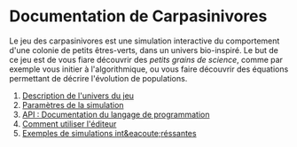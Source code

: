 Documentation de Carpasinivores
===============================

Le jeu des carpasinivores est une simulation interactive du comportement d'une colonie de petits &ecirc;tres-verts, dans un univers bio-inspir&eacute;. Le but de ce jeu est de vous fiare d&eacute;couvrir des *petits grains de science*, comme par exemple vous initier &agrave; l'algorithmique, ou vous faire d&eacute;couvrir des &eacute;quations permettant de d&eacute;crire l'&eacute;volution de populations.

1. [Description de l'univers du jeu](univers.md)
2. [Paramètres de la simulation](parametres.md)
2. [API : Documentation du langage de programmation](api.md)
3. [Comment utiliser l'&eacute;diteur](editeur.md)
4. [Exemples de simulations int&eacoute;r&eacute;ssantes](applications.md)
